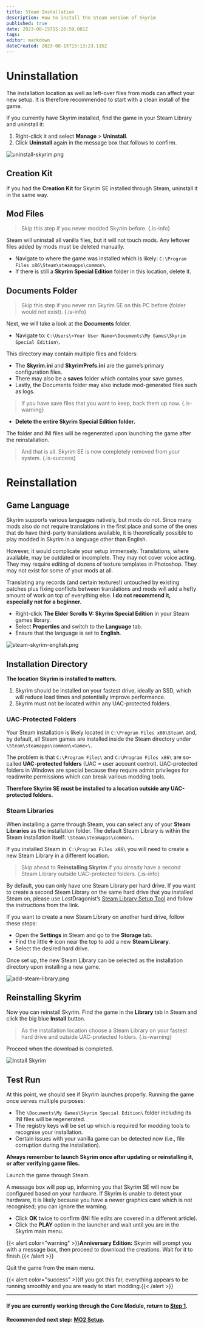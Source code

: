 ```yaml
---
title: Steam Installation
description: How to install the Steam version of Skyrim
published: true
date: 2023-08-15T15:26:59.081Z
tags: 
editor: markdown
dateCreated: 2023-08-15T15:13:23.115Z
---
```


# Uninstallation

The installation location as well as left-over files from mods can affect your new setup. It is therefore recommended to start with a clean install of the game.

If you currently have Skyrim installed, find the game in your Steam Library and uninstall it:

1. Right-click it and select **Manage** > **Uninstall**.
2. Click **Uninstall** again in the message box that follows to confirm.

![uninstall-skyrim.png](/getting-started/initial-setup/uninstall-skyrim.png)

## Creation Kit

If you had the **Creation Kit** for Skyrim SE installed through Steam, uninstall it in the same way.

## Mod Files

> Skip this step if you never modded Skyrim before.
{.is-info}

Steam will uninstall all vanilla files, but it will not touch mods. Any leftover files added by mods must be deleted manually.

- Navigate to where the game was installed which is likely: `C:\Program Files x86\Steam\steamapps\common\`.
- If there is still a **Skyrim Special Edition** folder in this location, delete it.

## Documents Folder

> Skip this step if you never ran Skyrim SE on this PC before (folder would not exist).
{.is-info}

Next, we will take a look at the **Documents** folder.

- Navigate to: `C:\Users\<Your User Name>\Documents\My Games\Skyrim Special Edition\`.

This directory may contain multiple files and folders:

- The **Skyrim.ini** and **SkyrimPrefs.ini** are the game’s primary configuration files.
- There may also be a **saves** folder which contains your save games.
- Lastly, the Documents folder may also include mod-generated files such as logs.

> If you have save files that you want to keep, back them up now.
{.is-warning}

- **Delete the entire Skyrim Special Edition folder.**

The folder and INI files will be regenerated upon launching the game after the reinstallation.

> And that is all. Skyrim SE is now completely removed from your system.
{.is-success}

# Reinstallation

## Game Language

Skyrim supports various languages natively, but mods do not. Since many mods also do not require translations in the first place and some of the ones that do have third-party translations available, it is theoretically possible to play modded in Skyrim in a language other than English.

However, it would complicate your setup immensely. Translations, where available, may be outdated or incomplete. They may not cover voice acting. They may require editing of dozens of texture templates in Photoshop. They may not exist for some of your mods at all.

Translating any records (and certain textures!) untouched by existing patches plus fixing conflicts between translations and mods will add a hefty amount of work on top of everything else. **I do not recommend it, especially not for a beginner.**

- Right-click **The Elder Scrolls V: Skyrim Special Edition** in your Steam games library.
- Select **Properties** and switch to the **Language** tab.
- Ensure that the language is set to **English**.

![steam-skyrim-english.png](/getting-started/initial-setup/steam-skyrim-english.png)

## Installation Directory

**The location Skyrim is installed to matters.**

1. Skyrim should be installed on your fastest drive, ideally an SSD, which will reduce load times and potentially improve performance.
2. Skyrim must not be located within any UAC-protected folders.

### UAC-Protected Folders

Your Steam installation is likely located in `C:\Program Files x86\Steam\` and, by default, all Steam games are installed inside the Steam directory under `\Steam\steamapps\common\<Game>\`.

The problem is that `C:\Program Files\` and `C:\Program Files x86\` are so-called **UAC-protected folders** (UAC = user account control). UAC-protected folders in Windows are special because they require admin privileges for read/write permissions which can break various modding tools.

**Therefore Skyrim SE must be installed to a location outside any UAC-protected folders.**

### Steam Libraries

When installing a game through Steam, you can select any of your **Steam Libraries** as the installation folder. The default Steam Library is within the Steam installation itself: `\Steam\steamapps\common\`.

If you installed Steam in` C:\Program Files x86\` you will need to create a new Steam Library in a different location.

> Skip ahead to **Reinstalling Skyrim** if you already have a second Steam Library outside UAC-protected folders.
{.is-info}

By default, you can only have one Steam Library per hard drive. If you want to create a second Steam Library on the same hard drive that you installed Steam on, please use LostDragonist’s [Steam Library Setup Tool](https://github.com/LostDragonist/steam-library-setup-tool/wiki/Usage-Guide) and follow the instructions from the link.

If you want to create a new Steam Library on another hard drive, follow these steps:

- Open the **Settings** in Steam and go to the **Storage** tab.
- Find the little ➕ icon near the top to add a new **Steam Library**.
- Select the desired hard drive.

Once set up, the new Steam Library can be selected as the installation directory upon installing a new game.

![add-steam-library.png](/getting-started/initial-setup/add-steam-library.png)

## Reinstalling Skyrim

Now you can reinstall Skyrim. Find the game in the **Library** tab in Steam and click the big blue **Install** button.

> As the installation location choose a Steam Library on your fastest hard drive and outside UAC-protected folders.
{.is-warning}

Proceed when the download is completed.

![Install Skyrim](/Pictures/skyforge/install-skyrim.png)

## Test Run

At this point, we should see if Skyrim launches properly. Running the game once serves multiple purposes:

- The `\Documents\My Games\Skyrim Special Edition\` folder including its INI files will be regenerated.
- The registry keys will be set up which is required for modding tools to recognise your installation.
- Certain issues with your vanilla game can be detected now (i.e., file corruption during the installation).

**Always remember to launch Skyrim once after updating or reinstalling it, or after verifying game files.**

Launch the game through Steam.

A message box will pop up, informing you that Skyrim SE will now be configured based on your hardware. If Skyrim is unable to detect your hardware, it is likely because you have a newer graphics card which is not recognised; you can ignore the warning.

- Click **OK** twice to confirm (INI file edits are covered in a different article).
- Click the **PLAY** option in the launcher and wait until you are in the Skyrim main menu.

{{< alert color="warning" >}}**Anniversary Edition:** Skyrim will prompt you with a message box, then proceed to download the creations. Wait for it to finish.{{< /alert >}}

Quit the game from the main menu.

{{< alert color="success" >}}If you got this far, everything appears to be running smoothly and you are ready to start modding.{{< /alert >}}

---

#### If you are currently working through the Core Module, return to [Step 1](/skyforge/beginners-guide/step1/#nexus-mods).

#### Recommended next step: [MO2 Setup](/skyforge/modding-resources/mo2-setup/).